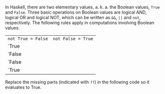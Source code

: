 In Haskell, there are two elementary values, a. k. a. the Boolean values, `True` and `False`. Three basic operations on Boolean values are logical AND, logical OR and logical NOT, which can be written as `&&`, `||` and `not`, respectively. The following rules apply in computations involving Boolean values.

|                          |                          |
| ------------------------ | ------------------------ |
| `not True = False`       | `not False = True`       |
| `True || True = True`    | `True && True = True`    |
| `False || True = True`   | `False && True = False`  |
| `False || False = False` | `False && False = False` |
| `True || False = True`   | `True && False = False`  |

Replace the missing parts (indicated with `??`) in the following code so it evaluates to True.
